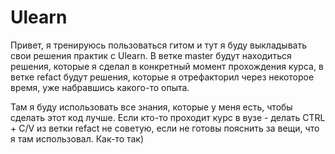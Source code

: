 # Ulearn

Привет, я тренируюсь пользоваться гитом и тут я буду выкладывать свои решения практик с Ulearn. 
В ветке master будут находиться решения, которые я сделал в конкретный момент прохождения курса, 
в ветке refact будут решения, которые я отрефакторил через некоторое время, уже набравшись какого-то опыта. 

Там я буду использовать все знания, которые у меня есть, чтобы сделать этот код лучше. 
Если кто-то проходит курс в вузе - делать CTRL + C/V  из ветки refact не советую, 
если не готовы пояснить за вещи, что я там использовал. Как-то так)
